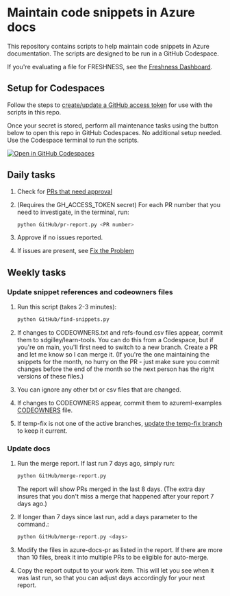 # Maintain code snippets in Azure docs

This repository contains scripts to help maintain code snippets in Azure documentation. The scripts are designed to be run in a GitHub Codespace.

If you're evaluating a file for FRESHNESS, see the [Freshness Dashboard](https://sdgilley.github.io/learn-tools/).

## Setup for Codespaces

Follow the steps to [create/update a GitHub access token](create-update-auth.md) for use with the scripts in this repo.

Once your secret is stored, perform all maintenance tasks using the button below to open this repo in GitHub Codespaces. No additional setup needed. Use the Codespace terminal to run the scripts.

[![Open in GitHub Codespaces](https://github.com/codespaces/badge.svg)](https://codespaces.new/sdgilley/learn-tools?quickstart=1)

## Daily tasks

1. Check for [PRs that need approval](https://github.com/Azure/azureml-examples/pulls?q=is%3Apr+is%3Aopen+user-review-requested%3A%40me )

1. (Requires the GH_ACCESS_TOKEN secret) For each PR number that you need to investigate, in the terminal, run:

    ```bash
    python GitHub/pr-report.py <PR number> 
    ```

1. Approve if no issues reported.
1. If issues are present, see [Fix the Problem](fix-the-problem.md)

## Weekly tasks

### Update snippet references and codeowners files

1. Run this script (takes 2-3 minutes):

    ```bash
    python GitHub/find-snippets.py
    ```

1. If changes to CODEOWNERS.txt and refs-found.csv files appear, commit them to sdgilley/learn-tools. You can do this from a Codespace, but if you're on main, you'll first need to switch to a new branch. Create a PR and let me know so I can merge it. (If you're the one maintaining the snippets for the month, no hurry on the PR - just make sure you commit changes before the end of the month so the next person has the right versions of these files.)
1. You can ignore any other txt or csv files that are changed.
1. If changes to CODEOWNERS appear, commit them to azureml-examples [CODEOWNERS](https://github.com/Azure/azureml-examples/blob/main/.github/CODEOWNERS) file.
1. If temp-fix is not one of the active branches, [update the temp-fix branch](#temp-fix) to keep it current.

### Update docs

1. Run the merge report.  If last run 7 days ago, simply run:

    ```bash
    python GitHub/merge-report.py 
    ```

    The report will show PRs merged in the last 8 days.  (The extra day insures that you don't miss a merge that happened after your report 7 days ago.)

1. If longer than 7 days since last run, add a days parameter to the command.:

    ```bash
    python GitHub/merge-report.py <days>
    ```

1. Modify the files in azure-docs-pr as listed in the report.  If there are more than 10 files, break it into multiple PRs to be eligible for auto-merge.
1. Copy the report output to your work item.  This will let you see when it was last run, so that you can adjust days accordingly for your next report.  
